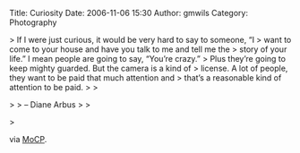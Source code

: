 Title: Curiosity
Date: 2006-11-06 15:30
Author: gmwils
Category: Photography

<p>
> If I were just curious, it would be very hard to say to someone, “I
> want to come to your house and have you talk to me and tell me the
> story of your life.” I mean people are going to say, “You’re crazy.”
> Plus they’re going to keep mighty guarded. But the camera is a kind of
> license. A lot of people, they want to be paid that much attention and
> that’s a reasonable kind of attention to be paid.
>
> </p>
>
> – Diane Arbus
>
> </p>
> <p>

</p>

via [MoCP][].

</p>

  [MoCP]: http://mocp.org/collections/permanent/arbus_diane.php
